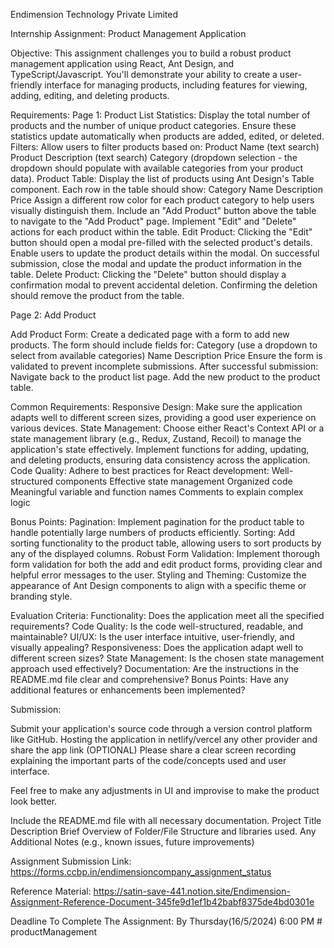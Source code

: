 Endimension Technology Private Limited


Internship Assignment: Product Management Application

Objective:
This assignment challenges you to build a robust product management application using React, Ant Design, and TypeScript/Javascript. You'll demonstrate your ability to create a user-friendly interface for managing products, including features for viewing, adding, editing, and deleting products.

Requirements:
Page 1: Product List
Statistics:
Display the total number of products and the number of unique product categories.
Ensure these statistics update automatically when products are added, edited, or deleted.
Filters:
Allow users to filter products based on:
Product Name (text search)
Product Description (text search)
Category (dropdown selection - the dropdown should populate with available categories from your product data).
Product Table:
Display the list of products using Ant Design's Table component.
Each row in the table should show:
Category
Name
Description
Price
Assign a different row color for each product category to help users visually distinguish them.
Include an "Add Product" button above the table to navigate to the "Add Product" page.
Implement "Edit" and "Delete" actions for each product within the table.
Edit Product:
Clicking the "Edit" button should open a modal pre-filled with the selected product's details.
Enable users to update the product details within the modal.
On successful submission, close the modal and update the product information in the table.
Delete Product:
Clicking the "Delete" button should display a confirmation modal to prevent accidental deletion.
Confirming the deletion should remove the product from the table.






Page 2: Add Product

Add Product Form:
Create a dedicated page with a form to add new products.
The form should include fields for:
Category (use a dropdown to select from available categories)
Name
Description
Price
Ensure the form is validated to prevent incomplete submissions.
After successful submission:
Navigate back to the product list page.
Add the new product to the product table.

Common Requirements:
Responsive Design:
Make sure the application adapts well to different screen sizes, providing a good user experience on various devices.
State Management:
Choose either React's Context API or a state management library (e.g., Redux, Zustand, Recoil) to manage the application's state effectively.
Implement functions for adding, updating, and deleting products, ensuring data consistency across the application.
Code Quality:
Adhere to best practices for React development:
Well-structured components
Effective state management
Organized code
Meaningful variable and function names
Comments to explain complex logic

Bonus Points:
Pagination:
Implement pagination for the product table to handle potentially large numbers of products efficiently.
Sorting:
Add sorting functionality to the product table, allowing users to sort products by any of the displayed columns.
Robust Form Validation:
Implement thorough form validation for both the add and edit product forms, providing clear and helpful error messages to the user.
Styling and Theming:
Customize the appearance of Ant Design components to align with a specific theme or branding style.

Evaluation Criteria:
Functionality: Does the application meet all the specified requirements?
Code Quality: Is the code well-structured, readable, and maintainable?
UI/UX: Is the user interface intuitive, user-friendly, and visually appealing?
Responsiveness: Does the application adapt well to different screen sizes?
State Management: Is the chosen state management approach used effectively?
Documentation: Are the instructions in the README.md file clear and comprehensive?
Bonus Points: Have any additional features or enhancements been implemented?

Submission:

Submit your application's source code through a version control platform like GitHub.
Hosting the application in netlify/vercel any other  provider and share the app link (OPTIONAL)
Please share a clear screen recording explaining the important parts of the code/concepts used and user interface. 

Feel free to make any adjustments in UI and improvise to make the product look better.

Include the README.md file with all necessary documentation.
Project Title
Description
Brief Overview of Folder/File Structure and libraries used.
Any Additional Notes (e.g., known issues, future improvements)


Assignment Submission Link: https://forms.ccbp.in/endimensioncompany_assignment_status

Reference Material: https://satin-save-441.notion.site/Endimension-Assignment-Reference-Document-345fe9d1ef1b42babf8375de4bd0301e

Deadline To Complete The Assignment: By Thursday(16/5/2024)  6:00 PM
#   p r o d u c t M a n a g e m e n t  
 